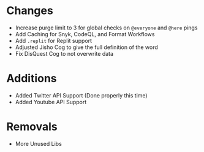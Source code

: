 # Changes
- Increase purge limit to 3 for global checks on `@everyone` and `@here` pings
- Add Caching for Snyk, CodeQL, and Format Workflows
- Add `.replit` for Replit support
- Adjusted Jisho Cog to give the full definition of the word
- Fix DisQuest Cog to not overwrite data 

# Additions 
- Added Twitter API Support (Done properly this time)
- Added Youtube API Support

# Removals
- More Unused Libs